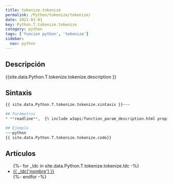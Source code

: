 ```yaml
---
title: tokenize.tokenize
permalink: /Python/tokenize/tokenize/
date: 2021-01-01
key: Python.T.tokenize.tokenize
category: python
tags: ['funcion python', 'tokenize']
sidebar: 
  nav: python
---
```


## Descripción
{{site.data.Python.T.tokenize.tokenize.description }}

## Sintaxis
~~~python
{{ site.data.Python.T.tokenize.tokenize.sintaxis }}~~~

## Parámetros
* **readline**,  {% include w3api/function_param_description.html propiedad=site.data.Python.T.tokenize.tokenize valor="readline" %}

## Ejemplo
~~~python
{{ site.data.Python.T.tokenize.tokenize.code}}
~~~

## Artículos
<ul>
{%- for _ldc in site.data.Python.T.tokenize.tokenize.ldc -%}
   <li>
       <a href="{{_ldc['url'] }}">{{ _ldc['nombre'] }}</a>
   </li>
{%- endfor -%}
</ul>
